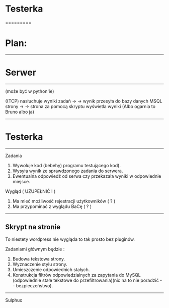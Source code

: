 # Testerka 
=========

# Plan:
---
# Serwer
---
(może być w python'ie)

((TCP) nasłuchuje wyniki zadań -> 
-> wynik przesyła do bazy danych MSQL strony -> 
-> strona za pomocą skryptu wyświetla wyniki (Albo ogarnia to Bruno albo ja)

---
# Testerka
---

Zadania
1. Wywołuje kod (bebehy) programu testującego kod).
2. Wysyła wynik ze sprawdzonego zadania do serwera.
3. Ewentualna odpowiedź od serwa czy przekazała wyniki w odpowiednie miejsce.

Wygląd ( UZUPEŁNIĆ ! ) 
1. Ma mieć możliwość rejestracji użytkowników ( ? )
2. Ma przypominać z wyglądu BaCę ( ? )

---
Skrypt na stronie
---

To niestety wordpress nie wygląda to tak prosto bez pluginów.

Zadaniami głównym będzie :
1. Budowa tekstowa strony.
2. Wyznaczenie stylu strony.
3. Umieszczenie odpowiednich stałych. 
4. Konstrukcja filtrów odpowiedzialnych za zapytania do MySQL (odpowiednie stałe tekstowe do przefiltrowania)(nic na to nie poradzić -- bezpieczeństwo).




---
Sulphux